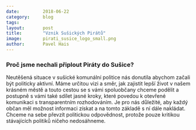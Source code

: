```yaml
---
date:         2018-06-22
category:     blog
tags:         
layout:       post
title:        "Vznik Sušických Pirátů" 
image:        pirati_susice_logo_small.png
author:       Pavel Hais
---
```


### Proč jsme nechali připlout Piráty do Sušice?

Neutěšená situace v sušické komunální politice nás donutila abychom začali být politicky aktivní. Máme určitou vizi a směr,  jak zajistit lepší život
v našem krásném městě a touto cestou se s vámi spoluobčany chceme podělit a postupně s vámi také sdílet jasné kroky, které povedou k otevřené komunikaci s transparentním rozhodováním. Je pro nás důležité, aby každý občan měl možnost informaci získat a na tomto základě s ní dále nakládat. ​Chceme na sebe převzít politickou odpovědnost, protože pouze kritikou stávajících politiků ničeho nedosáhneme.
 